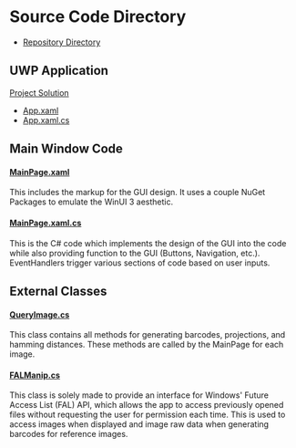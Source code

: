 # Source Code Directory
- [Repository Directory](../README.md)

## UWP Application
[Project Solution](UWP_APP.sln)
- [App.xaml](App.xaml)
- [App.xaml.cs](App.xaml.cs)

## Main Window Code
#### [MainPage.xaml](MainPage.xaml)
This includes the markup for the GUI design. It uses a couple NuGet Packages to emulate the WinUI 3 aesthetic.
#### [MainPage.xaml.cs](MainPage.xaml.cs)
This is the C# code which implements the design of the GUI into the code while also providing function to the GUI (Buttons, Navigation, etc.).
EventHandlers trigger various sections of code based on user inputs.

## External Classes
#### [QueryImage.cs](QueryImage.cs)
This class contains all methods for generating barcodes, projections, and hamming distances. These methods are called by the MainPage for each image.
#### [FALManip.cs](FALManip.cs)
This class is solely made to provide an interface for Windows' Future Access List (FAL) API, which allows the app to access previously opened files without requesting the user for permission each time. This is used to access images when displayed and image raw data when generating barcodes for reference images.
